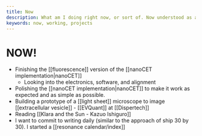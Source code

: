 ```yaml
---
title: Now
description: What am I doing right now, or sort of. Now understood as a continuum and not as an instant.
keywords: now, working, projects
---
```

# NOW!
- Finishing the [[fluorescence]] version of the [[nanoCET implementation|nanoCET]]
    - Looking into the electronics, software, and alignment
- Polishing the [[nanoCET implementation|nanoCET]] to make it work as expected and as simple as possible.  
- Building a prototype of a [[light sheet]] microscope to image [[extracellular vesicle]] - [[EVQuant]] at [[Dispertech]]
- Reading [[Klara and the Sun - Kazuo Ishiguro]]
- I want to commit to writing daily (similar to the approach of ship 30 by 30). I started a [[resonance calendar/index]]